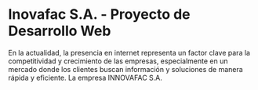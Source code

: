 

# Inovafac S.A. - Proyecto de Desarrollo Web
En la actualidad, la presencia en internet representa un factor clave para la competitividad y crecimiento de las empresas, especialmente en un mercado donde los clientes buscan información y soluciones de manera rápida y eficiente. La empresa INNOVAFAC S.A.
